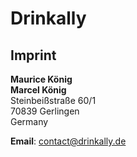 # **Drinkally**
## **Imprint**

**Maurice König**\
**Marcel König**\
Steinbeißstraße 60/1\
70839 Gerlingen\
Germany

**Email**: contact@drinkally.de
